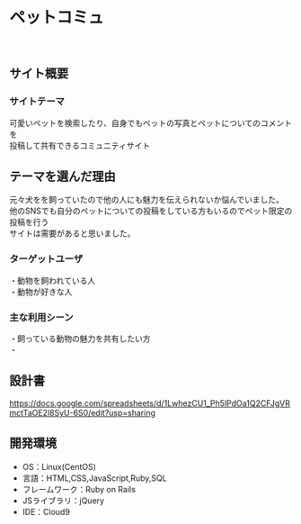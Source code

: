 # ペットコミュ
​
## サイト概要
### サイトテーマ
 可愛いペットを検索したり、自身でもペットの写真とペットについてのコメントを<br>
 投稿して共有できるコミュニティサイト

## テーマを選んだ理由
<!--なぜこのようなテーマにしたかを説明する-->
​元々犬をを飼っていたので他の人にも魅力を伝えられないか悩んでいました。<br>
 他のSNSでも自分のペットについての投稿をしている方もいるのでペット限定の投稿を行う<br>
 サイトは需要があると思いました。
### ターゲットユーザ
<!--誰に使ってもらうかを具体的に記載する-->
​・動物を飼われている人<br>
 ・動物が好きな人
### 主な利用シーン
<!--どのような時に使うのかの状況を記載すること-->
 ・飼っている動物の魅力を共有したい方<br>
​・
## 設計書
<!--テーマを設定・提出する時点では不要です-->
 https://docs.google.com/spreadsheets/d/1LwhezCU1_Ph5lPdOa1Q2CFJgVRmctTaOE2l8SyU-6S0/edit?usp=sharing

## 開発環境
- OS：Linux(CentOS)
- 言語：HTML,CSS,JavaScript,Ruby,SQL
- フレームワーク：Ruby on Rails
- JSライブラリ：jQuery
- IDE：Cloud9
​